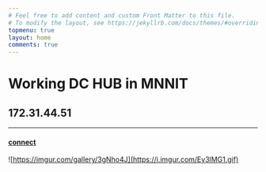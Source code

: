 ```yaml
---
# Feel free to add content and custom Front Matter to this file.
# To modify the layout, see https://jekyllrb.com/docs/themes/#overriding-theme-defaults
topmenu: true
layout: home
comments: true
---
```


#  Working DC HUB in MNNIT 

##  172.31.44.51    

---

#### [connect](dchub://172.31.44.51:411)
![https://imgur.com/gallery/3gNho4J](https://i.imgur.com/Ey3lMG1.gif)


